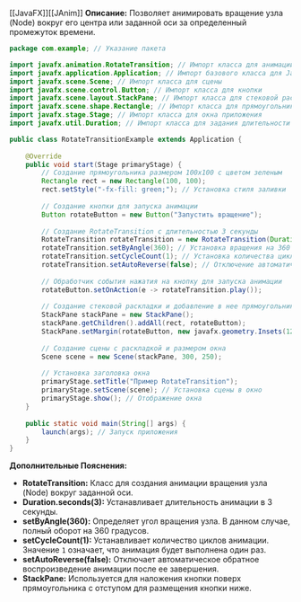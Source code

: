 [[JavaFX]][[JAnim]]
**Описание:** Позволяет анимировать вращение узла (Node) вокруг его центра или заданной оси за определенный промежуток времени.

```java ignore
package com.example; // Указание пакета

import javafx.animation.RotateTransition; // Импорт класса для анимации вращения
import javafx.application.Application; // Импорт базового класса для JavaFX-приложений
import javafx.scene.Scene; // Импорт класса для сцены
import javafx.scene.control.Button; // Импорт класса для кнопки
import javafx.scene.layout.StackPane; // Импорт класса для стековой раскладки
import javafx.scene.shape.Rectangle; // Импорт класса для прямоугольника
import javafx.stage.Stage; // Импорт класса для окна приложения
import javafx.util.Duration; // Импорт класса для задания длительности анимации

public class RotateTransitionExample extends Application {
    
    @Override
    public void start(Stage primaryStage) {
        // Создание прямоугольника размером 100x100 с цветом зеленым
        Rectangle rect = new Rectangle(100, 100);
        rect.setStyle("-fx-fill: green;"); // Установка стиля заливки
        
        // Создание кнопки для запуска анимации
        Button rotateButton = new Button("Запустить вращение");
        
        // Создание RotateTransition с длительностью 3 секунды
        RotateTransition rotateTransition = new RotateTransition(Duration.seconds(3), rect);
        rotateTransition.setByAngle(360); // Установка вращения на 360 градусов
        rotateTransition.setCycleCount(1); // Установка количества циклов анимации
        rotateTransition.setAutoReverse(false); // Отключение автоматического обратного воспроизведения
        
        // Обработчик события нажатия на кнопку для запуска анимации
        rotateButton.setOnAction(e -> rotateTransition.play());
        
        // Создание стековой раскладки и добавление в нее прямоугольника и кнопки
        StackPane stackPane = new StackPane();
        stackPane.getChildren().addAll(rect, rotateButton);
        StackPane.setMargin(rotateButton, new javafx.geometry.Insets(120, 0, 0, 0)); // Установка отступа для кнопки
        
        // Создание сцены с раскладкой и размером окна
        Scene scene = new Scene(stackPane, 300, 250);
        
        // Установка заголовка окна
        primaryStage.setTitle("Пример RotateTransition");
        primaryStage.setScene(scene); // Установка сцены в окно
        primaryStage.show(); // Отображение окна
    }
    
    public static void main(String[] args) {
        launch(args); // Запуск приложения
    }
}
```

**Дополнительные Пояснения:**

- **RotateTransition:** Класс для создания анимации вращения узла (Node) вокруг заданной оси.
- **Duration.seconds(3):** Устанавливает длительность анимации в 3 секунды.
- **setByAngle(360):** Определяет угол вращения узла. В данном случае, полный оборот на 360 градусов.
- **setCycleCount(1):** Устанавливает количество циклов анимации. Значение `1` означает, что анимация будет выполнена один раз.
- **setAutoReverse(false):** Отключает автоматическое обратное воспроизведение анимации после ее завершения.
- **StackPane:** Используется для наложения кнопки поверх прямоугольника с отступом для размещения кнопки ниже.
